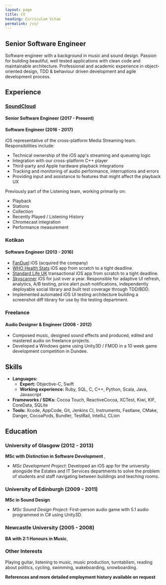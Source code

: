 ```yaml
---
layout: page
title: CV
heading: Curriculum Vitae
permalink: /cv/
---
```


## Senior Software Engineer

Software engineer with a background in music and sound design. Passion for building beautiful, well tested applications with clean code and maintainable architecture. Professional and academic experience in object-oriented design, TDD & behaviour driven development and agile development process.

## Experience

### [SoundCloud](https://itunes.apple.com/us/app/soundcloud-music-audio/id336353151?mt=8) 
#### Senior Software Engineer (2017 - Present)
#### Software Engineer (2016 - 2017)
iOS representative of the cross-platform Media Streaming team. Responsibilities include:
- Technical ownership of the iOS app's streaming and queueing logic
- Integration with our cross-platform C++ player
- Third-party and Apple hardware playback integrations
- Tracking and monitoring of audio performance, interruptions and errors
- Providing input and assistance to features that might affect the playback UX

Previously part of the Listening team, working primarily on:
- Playback
- Stations
- Collection
- Recently Played / Listening History
- Chromecast integration
- Performance measurement

### Kotikan 
#### Software Engineer (2013 - 2016)
- [FanDuel](https://itunes.apple.com/us/app/fanduel-daily-fantasy-sports/id599664106?mt=8) iOS (acquired the company)
- [WHO Health Stats](https://apps.apple.com/us/app/who-european-health-statistics/id1033850889) iOS app from scratch to a tight deadline.
- [Standard Life UK](https://apps.apple.com/gb/app/standard-life/id485692917) transactional iOS app from scratch to a tight deadline.
- [Skyscanner](https://itunes.apple.com/gb/app/skyscanner-flights-search/id415458524?mt=8) iOS for just over a year. Responsible for adaptive UI refresh, analytics, A/B
    testing, price alert push notifications, independently deployable social library and built test coverage through TDD/BDD.
- Implemented automated iOS UI testing architecture building a screenshot diff library for use by the testing department.

### Freelance 
#### Audio Designer & Engineer (2008 - 2012)
- Composed music, designed sound effects and produced, edited and mastered audio on freelance projects.
- Developed a Windows game using Unity3D / FMOD in a 10 week game development competition in Dundee.

## Skills
- **Languages:**
  - **Expert:** Objective-C, Swift 
  - **Working experience:** Ruby, SQL, C, C++, Python, Scala, Java, Javascript
- **Frameworks / SDKs:** Cocoa Touch, ReactiveCocoa, XCTest, Kiwi, KIF, CoreData, SQLite
- **Tools:** Xcode, AppCode, Git, Jenkins CI, Instruments, Fastlane, CMake, Danger, CocoaPods, Bundler, TestRail, IntelliJ, CLion

## Education

### University of Glasgow (2012 - 2013)
**MSc with Distinction in Software Development** ,

- _MSc Development Project:_ Developed an iOS app for the university alongside the Estates and IT Services
    departments to solve the problem of students and staff navigating between buildings and teaching rooms.

### University of Edinburgh (2009 - 2011)
**MSc in Sound Design**

- _MSc Sound Design Project:_ First-person audio game with 5.1 audio programmed in C# using Unity3D.

### Newcastle University (2005 - 2008)
**BA with 2:1 Honours in Music**,

### Other Interests
Playing guitar, listening to music, music production, turntablism, reading about politics, cycling, swimming,
wakeboarding, snowboarding.

**References and more detailed employment history available on request**
